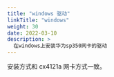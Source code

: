 ```yaml
---
title: "windows 驱动"
linkTitle: "windows"
weight: 30
date: 2022-03-10
description: >
  在windows上安装华为sp350网卡的驱动
---
```




安装方式和 cx4121a 网卡方式一致。
